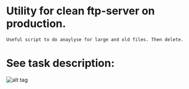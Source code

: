 
# Utility for clean ftp-server on production.

    Useful script to do anaylyse for large and old files. Then delete.

# See task description:

![alt tag](https://raw.github.com/script-portfolio/remove-old-files/task-description.png)

